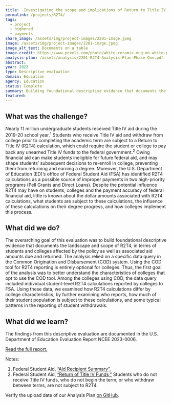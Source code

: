 ```yaml
---
title:  Investigating the scope and implications of Return to Title IV funds
permalink: /projects/R2T4/
tags: 
  - project
  - highered
  - payments
share_image: /assets/img/project-images/2201-image.jpeg
image: /assets/img/project-images/2201-image.jpeg
image_alt_text: Documents on a table
image-credit: https://www.pexels.com/photo/white-ceramic-mug-on-white-paper-4778611/ 
analysis-plan: /assets/analysis/2201-R2T4-Analysis-Plan-Phase-One.pdf
abstract: 
year: 2023
type: Descriptive evaluation
domain: Education
agency: Education
status: Complete
summary: Building foundational descriptive evidence that documents the landscape and scope of R2T4 
featured: 
---
```

## What was the challenge? 
Nearly 11 million undergraduate students received Title IV aid during the 2019-20 school year.<sup>1</sup> Students who receive Title IV aid and withdraw from college prior to completing the academic term are subject to a Return to Title IV (R2T4) calculation, which could require the student or college to pay back any unearned Title IV funds to the federal government.<sup>2</sup> Owing financial aid can make students ineligible for future federal aid, and may shape students’ subsequent decisions to re-enroll in college, preventing them from returning and earning a degree. Moreover, the U.S. Department of Education (ED)’s office of Federal Student Aid (FSA) has identified R2T4 calculations as a possible source of improper payments in two high-priority programs (Pell Grants and Direct Loans). Despite the potential influence R2T4 may have on students, colleges and the payment accuracy of federal financial aid, little is known about the dollar amounts associated with R2T4 calculations, what students are subject to these calculations, the influence of these calculations on their degree progress, and how colleges implement this process.

## What did we do?
The overarching goal of this evaluation was to build foundational descriptive evidence that documents the landscape and scope of R2T4, in terms of students and colleges affected by the policy as well as associated aid amounts due and returned. The analysis relied on a specific data query in the Common Origination and Disbursement (COD) system. Using the COD tool for R2T4 reporting is entirely optional for colleges. Thus, the first goal of the analysis was to better understand the characteristics of colleges that opt to use the COD tool. Among the colleges using COD, the data query included individual student-level R2T4 calculations reported by colleges to FSA. Using these data, we examined how R2T4 calculations differ by college characteristics, by further examining who reports, how much of their student population is subject to these calculations, and some typical patterns in the reporting of student withdrawals. 

## What did we learn?
The findings from this descriptive evaluation are documented in the U.S. Department of Education Evaluation Report NCEE 2023-0006.

<a class="usa-link usa-link--external" href="https://ies.ed.gov/ncee/2025/01/2023006-pdf">Read the full report.</a>

Notes:
1. Federal Student Aid, <a class="usa-link usa-link--external" href="https://studentaid.gov/sites/default/files/fsawg/datacenter/library/AidRecipientsSummary.xls">“Aid Recipient Summary”.</a>
2. Federal Student Aid, <a class="usa-link usa-link--external" href="https://studentaid.gov/sites/default/files/fsawg/datacenter/library/AidRecipientsSummary.xls">“Return of Title IV Funds,”</a> Students who do not receive Title IV funds, who do not begin the term, or who withdraw between terms, are not subject to R2T4.

Verify the upload date of our Analysis Plan <a class="usa-link usa-link--external" href="https://github.com/gsa-oes/office-of-evaluation-sciences/commits/master/assets/analysis/2201-R2T4-Analysis-Plan-Phase-One.pdf">on GitHub</a>.
